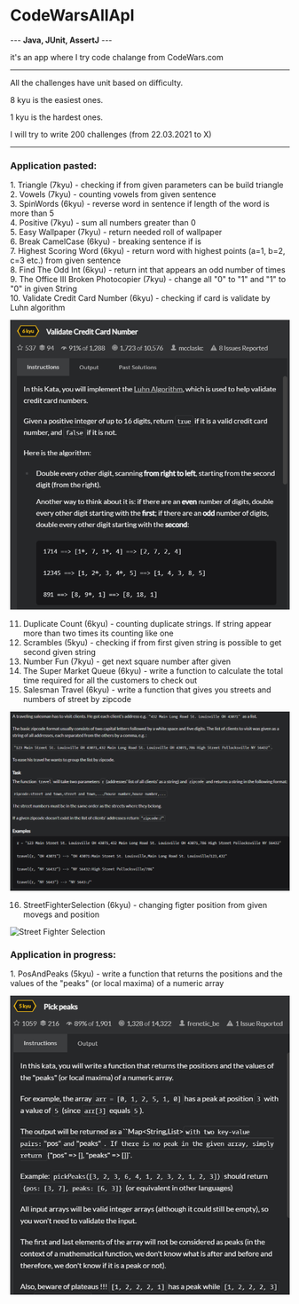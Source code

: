 <h1>CodeWarsAllApl</h1>

--- <b>Java, JUnit, AssertJ</b> ---

it's an app where I try code chalange from CodeWars.com

---
All the challenges have unit based on difficulty.

8 kyu is the easiest ones.

1 kyu is the hardest ones.

I will try to write 200 challenges (from 22.03.2021 to X)

---
<h3>Application pasted:</h3>
1. Triangle (7kyu) - checking if from given parameters can be build triangle</br>
2. Vowels (7kyu) - counting vowels from given sentence</br>
3. SpinWords (6kyu) - reverse word in sentence if length of the word is more than 5</br>
4. Positive (7kyu) - sum all numbers greater than 0</br>
5. Easy Wallpaper (7kyu) - return needed roll of wallpaper</br>
6. Break CamelCase (6kyu) - breaking sentence if is </br>
7. Highest Scoring Word (6kyu) - return word with highest points (a=1, b=2, c=3 etc.) from given sentence</br>
8. Find The Odd Int (6kyu) - return int that appears an odd number of times</br>
9. The Office III Broken Photocopier (7kyu) - change all "0" to "1" and "1" to "0" in given String</br>
10. Validate Credit Card Number (6kyu) - checking if card is validate by Luhn algorithm </br>

![Validate Credit Card Number](src/main/resources/ValidateCreditCardNumber.png?raw=true&s=10)

11. Duplicate Count (6kyu) - counting duplicate strings. If string appear more than two times its counting like one </br>
12. Scrambles (5kyu) - checking if from first given string is possible to get second given string </br>
13. Number Fun (7kyu) - get next square number after given </br>
14. The Super Market Queue (6kyu) - write a function to calculate the total time required for all the customers to check out </br>
15. Salesman Travel (6kyu) - write a function that gives you streets and numbers of street by zipcode </br>

![Salesman Travel](src/main/resources/Salesman.png)

16. StreetFighterSelection (6kyu) - changing figter position from given movegs and position </br>

![Street Fighter Selection](https://images.duckduckgo.com/iu/?u=http%3A%2F%2Fwww.fightersgeneration.com%2Fnp5%2Fgm%2Fsf2ce-s2.jpg&f=1)


<h3>Application in progress:</h3>
1.  PosAndPeaks (5kyu) - write a function that returns the positions and the values of the "peaks" (or local maxima) of a numeric array </br>

![Pos And Peaks](src/main/resources/PickPeaks.png)